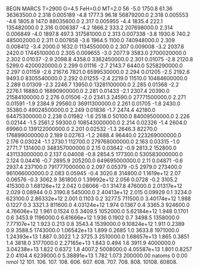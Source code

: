BEGN
MARCS T=2900 G=4.5 FeH=0.0 MT=2.0
                  56
-5.0 1750.8 61.36 36363500.0 2.318 0.005189 
-4.8 1777.3 96.18 56879200.0 2.318 0.005553 
-4.6 1805.8 147.0 88035600.0 2.317 0.005955 
-4.4 1835.4 222.1 135482000.0 2.316 0.006387 
-4.2 1866.2 333.2 207698000.0 2.314 0.006849 
-4.0 1897.8 497.3 317581000.0 2.313 0.007338 
-3.8 1930.6 740.2 485002000.0 2.311 0.007858 
-3.6 1964.5 1100.0 740948000.0 2.309 0.008412 
-3.4 2000.0 1632.0 1134550000.0 2.307 0.009008 
-3.2 2037.6 2420.0 1744510000.0 2.305 0.009655 
-3.0 2077.9 3583.0 2700020000.0 2.302 0.01037 
-2.9 2098.8 4358.0 3362450000.0 2.301 0.01075 
-2.8 2120.8 5299.0 4200020000.0 2.299 0.01116 
-2.7 2143.7 6440.0 5258290000.0 2.297 0.01159 
-2.6 2167.6 7821.0 6599530000.0 2.294 0.01205 
-2.5 2192.6 9493.0 8305540000.0 2.292 0.01255 
-2.4 2219.0 11510.0 10484600000.0 2.289 0.01309 
-2.3 2246.7 13950.0 13281100000.0 2.285 0.01368 
-2.2 2276.1 16880.0 16890900000.0 2.281 0.01433 
-2.1 2307.4 20390.0 21584100000.0 2.276 0.01506 
-2.0 2341.3 24590.0 27771500000.0 2.271 0.01591 
-1.9 2384.9 29560.0 36911300000.0 2.261 0.01705 
-1.8 2430.0 35380.0 49024500000.0 2.249 0.01836 
-1.7 2474.4 42180.0 64475300000.0 2.238 0.01982 
-1.6 2518.0 50100.0 84009500000.0 2.226 0.02144 
-1.5 2561.2 59300.0 108543000000.0 2.214 0.02326 
-1.4 2604.0 69960.0 139122000000.0 2.201 0.02532 
-1.3 2646.3 82270.0 176899000000.0 2.189 0.02763 
-1.2 2688.4 96440.0 223269000000.0 2.176 0.03024 
-1.1 2730.1 112700.0 279768000000.0 2.163 0.03315 
-1.0 2771.7 131400.0 348357000000.0 2.15 0.03642 
-0.9 2813.2 152800.0 431133000000.0 2.137 0.04008 
-0.8 2854.5 177300.0 530583000000.0 2.124 0.04416 
-0.7 2895.9 205200.0 649695000000.0 2.11 0.04871 
-0.6 2937.4 237100.0 791777000000.0 2.097 0.05379 
-0.5 2979.0 273400.0 961066000000.0 2.083 0.05945 
-0.4 3020.8 314800.0 1.1619e+12 2.07 0.06576 
-0.3 3062.9 361800.0 1.39992e+12 2.056 0.0728 
-0.2 3105.2 415300.0 1.68126e+12 2.042 0.08066 
-0.1 3147.8 476000.0 2.01317e+12 2.029 0.08944 
0.0 3190.8 545000.0 2.40413e+12 2.015 0.09929 
0.1 3234.0 623100.0 2.86332e+12 2.001 0.1103 
0.2 3277.5 711500.0 3.40174e+12 1.988 0.1227 
0.3 3321.3 811600.0 4.03124e+12 1.974 0.1367 
0.4 3365.3 924600.0 4.76606e+12 1.961 0.1524 
0.5 3409.5 1052000.0 5.62184e+12 1.948 0.1701 
0.6 3453.9 1196000.0 6.61666e+12 1.936 0.1902 
0.7 3498.5 1358000.0 7.77107e+12 1.923 0.213 
0.8 3543.4 1539000.0 9.10824e+12 1.911 0.2389 
0.9 3588.5 1743000.0 1.06542e+13 1.899 0.2685 
1.0 3633.8 1971000.0 1.24393e+13 1.887 0.3022 
1.2 3725.3 2510000.0 1.68657e+13 1.865 0.3851 
1.4 3818.0 3177000.0 2.27165e+13 1.843 0.494 
1.6 3911.9 4000000.0 3.04238e+13 1.822 0.6372 
1.8 4007.2 5008000.0 4.05587e+13 1.801 0.8257 
2.0 4104.4 6239000.0 5.38891e+13 1.782 1.073 
200000.00
natoms              0      0.00
nmol          12
          101.         106.       107.      108.         606.        607.        608.
          707.         708.       808.    10108.       60808.
